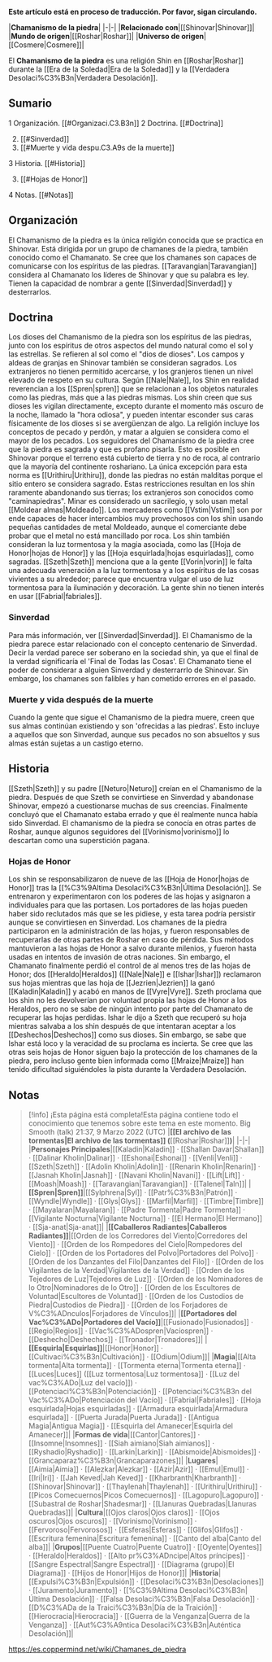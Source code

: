 **Este artículo está en proceso de traducción. Por favor, sigan circulando.**


|**Chamanismo de la piedra**|
|-|-|
|**Relacionado con**|[[Shinovar\|Shinovar]]|
|**Mundo de origen**|[[Roshar\|Roshar]]|
|**Universo de origen**|[[Cosmere\|Cosmere]]|

El **Chamanismo de la piedra** es una religión Shin en [[Roshar\|Roshar]] durante la [[Era de la Soledad\|Era de la Soledad]] y la [[Verdadera Desolaci%C3%B3n\|Verdadera Desolación]].

## Sumario

1 Organización. [[#Organizaci.C3.B3n]] 
2 Doctrina. [[#Doctrina]] 

2. [[#Sinverdad]] 
2. [[#Muerte y vida despu.C3.A9s de la muerte]] 


3 Historia. [[#Historia]] 

3. [[#Hojas de Honor]] 


4 Notas. [[#Notas]] 


## Organización
El Chamanismo de la piedra es la única religión conocida que se practica en Shinovar. Está dirigida por un grupo de chamanes de la piedra, también conocido como el Chamanato. Se cree que los chamanes son capaces de comunicarse con los espíritus de las piedras. [[Taravangian\|Taravangian]] considera al Chamanato los líderes de Shinovar y que su palabra es ley. Tienen la capacidad de nombrar a gente [[Sinverdad\|Sinverdad]] y desterrarlos.

## Doctrina
Los dioses del Chamanismo de la piedra son los espíritus de las piedras, junto con los espíritus de otros aspectos del mundo natural como el sol y las estrellas. Se refieren al sol como el "dios de dioses". Los campos y aldeas de granjas en Shinovar también se consideran sagrados. Los extranjeros no tienen permitido acercarse, y los granjeros tienen un nivel elevado de respeto en su cultura. Según [[Nale\|Nale]], los Shin en realidad reverencian a los [[Spren\|spren]] que se relacionan a los objetos naturales como las piedras, más que a las piedras mismas. Los shin creen que sus dioses les vigilan directamente, excepto durante el momento más oscuro de la noche, llamado la "hora odiosa", y pueden intentar esconder sus caras físicamente de los dioses si se avergüenzan de algo. La religión incluye los conceptos de pecado y perdón, y matar a alguien se considera como el mayor de los pecados.
Los seguidores del Chamanismo de la piedra cree que la piedra es sagrada y que es profano pisarla. Esto es posible en Shinovar porque el terreno está cubierto de tierra y no de roca, al contrario que la mayoría del continente roshariano. La única excepción para esta norma es [[Urithiru\|Urithiru]], donde las piedras no están malditas porque el sitio entero se considera sagrado. Estas restricciones resultan en los shin raramente abandonando sus tierras; los extranjeros son conocidos como "caminapiedras". Minar es considerado un sacrilegio, y solo usan metal [[Moldear almas\|Moldeado]]. Los mercaderes como [[Vstim\|Vstim]] son por ende capaces de hacer intercambios muy provechosos con los shin usando pequeñas cantidades de metal Moldeado, aunque el comerciante debe probar que el metal no está mancillado por roca.
Los shin también consideran la luz tormentosa y la magia asociada, como las [[Hoja de Honor\|hojas de Honor]] y las [[Hoja esquirlada\|hojas esquirladas]], como sagradas. [[Szeth\|Szeth]] menciona que a la gente [[Vorin\|vorin]] le falta una adecuada veneración a la luz tormentosa y a los espíritus de las cosas vivientes a su alrededor; parece que encuentra vulgar el uso de luz tormentosa para la iluminación y decoración. La gente shin no tienen interés en usar [[Fabrial\|fabriales]].

### Sinverdad
Para más información, ver [[Sinverdad\|Sinverdad]].
El Chamanismo de la piedra parece estar relacionado con el concepto centenario de Sinverdad. Decir la verdad parece ser soberano en la sociedad shin, ya que el final de la verdad significaría el 'Final de Todas las Cosas'. El Chamanato tiene el poder de considerar a alguien Sinverdad y desterrarrlo de Shinovar. Sin embargo, los chamanes son falibles y han cometido errores en el pasado.

### Muerte y vida después de la muerte
Cuando la gente que sigue el Chamanismo de la piedra muere, creen que sus almas continúan existiendo y son 'ofrecidas a las piedras'. Esto incluye a aquellos que son Sinverdad, aunque sus pecados no son absueltos y sus almas están sujetas a un castigo eterno.

## Historia
[[Szeth\|Szeth]] y su padre [[Neturo\|Neturo]] creían en el Chamanismo de la piedra. Después de que Szeth se convirtiese en Sinverdad y abandonase Shinovar, empezó a cuestionarse muchas de sus creencias. Finalmente concluyó que el Chamanato estaba errado y que él realmente nunca había sido Sinverdad.
El chamanismo de la piedra se conocía en otras partes de Roshar, aunque algunos seguidores del [[Vorinismo\|vorinismo]] lo descartan como una superstición pagana.

### Hojas de Honor
Los shin se responsabilizaron de nueve de las [[Hoja de Honor\|hojas de Honor]] tras la [[%C3%9Altima Desolaci%C3%B3n\|Última Desolación]]. Se entrenaron y experimentaron con los poderes de las hojas y asignaron a individuales para que las portasen. Los portadores de las hojas pueden haber sido reclutados más que se les pidiese, y esta tarea podría persistir aunque se convirtiesen en Sinverdad. Los chamanes de la piedra participaron en la administración de las hojas, y fueron responsables de recuperarlas de otras partes de Roshar en caso de pérdida. Sus métodos mantuvieron a las hojas de Honor a salvo durante milenios, y fueron hasta usadas en intentos de invasión de otras naciones.
Sin embargo, el Chamanato finalmente perdió el control de al menos tres de las hojas de Honor; dos [[Heraldo\|Heraldos]] ([[Nale\|Nale]] e [[Ishar\|Ishar]]) reclamaron sus hojas mientras que las hoja de [[Jezrien\|Jezrien]] la ganó [[Kaladin\|Kaladin]] y acabó en manos de [[Vyre\|Vyre]]. Szeth proclama que los shin no les devolverían por voluntad propia las hojas de Honor a los Heraldos, pero no se sabe de ningún intento por parte del Chamanato de recuperar las hojas perdidas. Ishar le dijo a Szeth que recuperó su hoja mientras salvaba a los shin después de que intentaran aceptar a los [[Deshechos\|Deshechos]] como sus dioses. Sin embargo, se sabe que Ishar está loco y la veracidad de su proclama es incierta. Se cree que las otras seis hojas de Honor siguen bajo la protección de los chamanes de la piedra, pero incluso gente bien informada como [[Mraize\|Mraize]] han tenido dificultad siguiéndoles la pista durante la Verdadera Desolación.

## Notas

> [!info] ¡Esta página está completa!Esta página contiene todo el conocimiento que tenemos sobre este tema en este momento.
Big Smooth (talk) 21:37, 9 Marzo 2022 (UTC)
|**[[El archivo de las tormentas\|El archivo de las tormentas]] (**[[Roshar\|Roshar]]**)**|
|-|-|
|**Personajes Principales**|[[Kaladin\|Kaladin]] · [[Shallan Davar\|Shallan]] · [[Dalinar Kholin\|Dalinar]] · [[Eshonai\|Eshonai]] · [[Venli\|Venli]] · [[Szeth\|Szeth]] · [[Adolin Kholin\|Adolin]] · [[Renarin Kholin\|Renarin]] · [[Jasnah Kholin\|Jasnah]] · [[Navani Kholin\|Navani]] · [[Lift\|Lift]] · [[Moash\|Moash]] · [[Taravangian\|Taravangian]] · [[Talenel\|Taln]]|
|**[[Spren\|Spren]]**|[[Sylphrena\|Syl]] · [[Patr%C3%B3n\|Patrón]] · [[Wyndle\|Wyndle]] · [[Glys\|Glys]] · [[Marfil\|Marfil]] · [[Timbre\|Timbre]] · [[Mayalaran\|Mayalaran]] · [[Padre Tormenta\|Padre Tormenta]] · [[Vigilante Nocturna\|Vigilante Nocturna]] · [[El Hermano\|El Hermano]] · [[Sja-anat\|Sja-anat]]|
|**[[Caballeros Radiantes\|Caballeros Radiantes]]**|[[Orden de los Corredores del Viento\|Corredores del Viento]] · [[Orden de los Rompedores del Cielo\|Rompedores del Cielo]] · [[Orden de los Portadores del Polvo\|Portadores del Polvo]] · [[Orden de los Danzantes del Filo\|Danzantes del Filo]] · [[Orden de los Vigilantes de la Verdad\|Vigilantes de la Verdad]] · [[Orden de los Tejedores de Luz\|Tejedores de Luz]] · [[Orden de los Nominadores de lo Otro\|Nominadores de lo Otro]] · [[Orden de los Escultores de Voluntad\|Escultores de Voluntad]] · [[Orden de los Custodios de Piedra\|Custodios de Piedra]] · [[Orden de los Forjadores de V%C3%ADnculos\|Forjadores de Vínculos]]|
|**[[Portadores del Vac%C3%ADo\|Portadores del Vacío]]**|[[Fusionado\|Fusionados]] · [[Regio\|Regios]] · [[Vac%C3%ADospren\|Vacíospren]] · [[Deshecho\|Deshechos]] · [[Tronador\|Tronadores]]|
|**[[Esquirla\|Esquirlas]]**|[[Honor\|Honor]] · [[Cultivaci%C3%B3n\|Cultivación]] · [[Odium\|Odium]]|
|**Magia**|[[Alta tormenta\|Alta tormenta]] · [[Tormenta eterna\|Tormenta eterna]] · [[Luces\|Luces]] ([[Luz tormentosa\|Luz tormentosa]] · [[Luz del vac%C3%ADo\|Luz del vacío]]) · [[Potenciaci%C3%B3n\|Potenciación]] · [[Potenciaci%C3%B3n del Vac%C3%ADo\|Potenciación del Vacío]] · [[Fabrial\|Fabriales]] · [[Hoja esquirlada\|Hojas esquirladas]] · [[Armadura esquirlada\|Armadura esquirlada]] · [[Puerta Jurada\|Puerta Jurada]] · [[Antigua Magia\|Antigua Magia]] · [[Esquirla del Amanecer\|Esquirla del Amanecer]]|
|**Formas de vida**|[[Cantor\|Cantores]] · [[Insomne\|Insomnes]] · [[Siah aimiano\|Siah aimianos]] · [[Ryshadio\|Ryshadio]] · [[Larkin\|Larkin]] · [[Abismoide\|Abismoides]] · [[Grancaparaz%C3%B3n\|Grancaparazones]]|
|**Lugares**|[[Aimia\|Aimia]] · [[Alezkar\|Alezkar]] · [[Azir\|Azir]] · [[Emul\|Emul]] · [[Iri\|Iri]] · [[Jah Keved\|Jah Keved]] · [[Kharbranth\|Kharbranth]] · [[Shinovar\|Shinovar]] · [[Thaylenah\|Thaylenah]] · [[Urithiru\|Urithiru]] · [[Picos Comecuernos\|Picos Comecuernos]] · [[Lagopuro\|Lagopuro]] · [[Subastral de Roshar\|Shadesmar]] · [[Llanuras Quebradas\|Llanuras Quebradas]]|
|**Cultura**|[[Ojos claros\|Ojos claros]] · [[Ojos oscuros\|Ojos oscuros]] · [[Vorinismo\|Vorinismo]] · [[Fervoroso\|Fervorosos]] · [[Esferas\|Esferas]] · [[Glifos\|Glifos]] · [[Escritura femenina\|Escritura femenina]] · [[Canto del alba\|Canto del alba]]|
|**Grupos**|[[Puente Cuatro\|Puente Cuatro]] · [[Oyente\|Oyentes]] · [[Heraldo\|Heraldos]] · [[Alto pr%C3%ADncipe\|Altos príncipes]] · [[Sangre Espectral\|Sangre Espectral]] · [[Diagrama (grupo)\|El Diagrama]] · [[Hijos de Honor\|Hijos de Honor]]|
|**Historia**|[[Expulsi%C3%B3n\|Expulsión]] · [[Desolaci%C3%B3n\|Desolaciones]] · [[Juramento\|Juramento]] · [[%C3%9Altima Desolaci%C3%B3n\|Última Desolación]] · [[Falsa Desolaci%C3%B3n\|Falsa Desolación]] · [[D%C3%ADa de la Traici%C3%B3n\|Día de la Traición]] · [[Hierocracia\|Hierocracia]] · [[Guerra de la Venganza\|Guerra de la Venganza]] · [[Aut%C3%A9ntica Desolaci%C3%B3n\|Auténtica Desolación]]|



https://es.coppermind.net/wiki/Chamanes_de_piedra